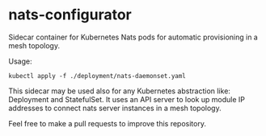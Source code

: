 # nats-configurator
Sidecar container for Kubernetes Nats pods for automatic provisioning in a mesh topology.

Usage:
```
kubectl apply -f ./deployment/nats-daemonset.yaml
```

This sidecar may be used also for any Kubernetes abstraction like: Deployment and StatefulSet.
It uses an API server to look up module IP addresses to connect nats server instances in a mesh topology.

Feel free to make a pull requests to improve this repository.
